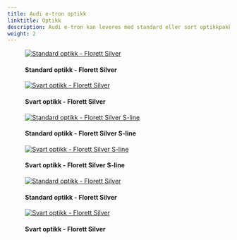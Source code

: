 ```yaml
---
title: Audi e-tron optikk
linktitle: Optikk
description: Audi e-tron kan leveres med standard eller sort optikkpakke. Den sorte optikkpakken inneholder glanssort front, skinner og vindusrammer.
weight: 2
---
```

<!-- markdownlint-disable MD033 -->

<figure>
    <a href="https://media.electrichasgoneaudi.net/multimedia/models/e-tron/exterior/optics/standardoptics_florett.png">
        <img src="https://media.electrichasgoneaudi.net/multimedia/models/e-tron/exterior/optics/standardoptics_floretts.png" alt="Standard optikk - Florett Silver" title="Standard optikk - Florett Silver">
    </a>
    <figcaption><h4>Standard optikk - Florett Silver</h4></figcaption>
</figure>

<figure>
    <a href="https://media.electrichasgoneaudi.net/multimedia/models/e-tron/exterior/optics/blackoptics_florett.png">
        <img src="https://media.electrichasgoneaudi.net/multimedia/models/e-tron/exterior/optics/blackoptics_floretts.png" alt="Svart optikk - Florett Silver" title="Svart optikk - Florett Silver">
    </a>
    <figcaption><h4>Svart optikk - Florett Silver</h4></figcaption>
</figure>

<figure>
    <a href="https://media.electrichasgoneaudi.net/multimedia/models/e-tron/exterior/optics/standardoptics_florett_sline.png">
        <img src="https://media.electrichasgoneaudi.net/multimedia/models/e-tron/exterior/optics/standardoptics_florett_slines.png" alt="Standard optikk - Florett Silver S-line" title="Standard optikk - Florett Silver S-line">
    </a>
    <figcaption><h4>Standard optikk - Florett Silver S-line</h4></figcaption>
</figure>

<figure>
    <a href="https://media.electrichasgoneaudi.net/multimedia/models/e-tron/exterior/optics/blackoptics_florett_sline.png">
        <img src="https://media.electrichasgoneaudi.net/multimedia/models/e-tron/exterior/optics/blackoptics_florett_slines.png" alt="Svart optikk - Florett Silver S-line" title="Svart optikk - Florett Silver S-line">
    </a>
    <figcaption><h4>Svart optikk - Florett Silver S-line</h4></figcaption>
</figure>

<figure>
    <a href="https://media.electrichasgoneaudi.net/multimedia/models/e-tron/exterior/optics/standaroptics_side.png">
        <img src="https://media.electrichasgoneaudi.net/multimedia/models/e-tron/exterior/optics/standaroptics_sides.png" alt="Standard optikk - Florett Silver" title="Standard optikk - Florett Silver">
    </a>
    <figcaption><h4>Standard optikk - Florett Silver</h4></figcaption>
</figure>

<figure>
    <a href="https://media.electrichasgoneaudi.net/multimedia/models/e-tron/exterior/optics/blackoptics_side.png">
        <img src="https://media.electrichasgoneaudi.net/multimedia/models/e-tron/exterior/optics/blackoptics_sides.png" alt="Svart optikk - Florett Silver" title="Svart optikk - Florett Silver">
    </a>
    <figcaption><h4>Svart optikk - Florett Silver</h4></figcaption>
</figure>
